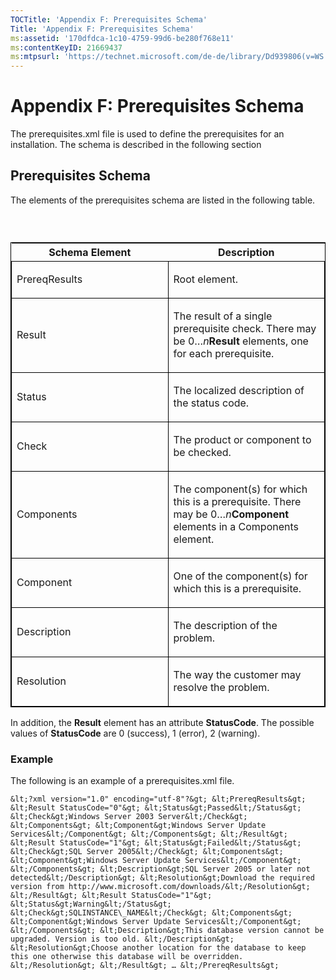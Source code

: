```yaml
---
TOCTitle: 'Appendix F: Prerequisites Schema'
Title: 'Appendix F: Prerequisites Schema'
ms:assetid: '170dfdca-1c10-4759-99d6-be280f768e11'
ms:contentKeyID: 21669437
ms:mtpsurl: 'https://technet.microsoft.com/de-de/library/Dd939806(v=WS.10)'
---
```


Appendix F: Prerequisites Schema
================================

The prerequisites.xml file is used to define the prerequisites for an installation. The schema is described in the following section

Prerequisites Schema
--------------------

The elements of the prerequisites schema are listed in the following table.

###  

<p> </p>
<table style="border:1px solid black;">
<colgroup>
<col width="50%" />
<col width="50%" />
</colgroup>
<thead>
<tr class="header">
<th>Schema Element</th>
<th>Description</th>
</tr>
</thead>
<tbody>
<tr class="odd">
<td style="border:1px solid black;"><p>PrereqResults</p></td>
<td style="border:1px solid black;"><p>Root element.</p></td>
</tr>
<tr class="even">
<td style="border:1px solid black;"><p>Result</p></td>
<td style="border:1px solid black;"><p>The result of a single prerequisite check. There may be 0…<em>n</em><strong>Result</strong> elements, one for each prerequisite.</p></td>
</tr>
<tr class="odd">
<td style="border:1px solid black;"><p>Status</p></td>
<td style="border:1px solid black;"><p>The localized description of the status code.</p></td>
</tr>
<tr class="even">
<td style="border:1px solid black;"><p>Check</p></td>
<td style="border:1px solid black;"><p>The product or component to be checked.</p></td>
</tr>
<tr class="odd">
<td style="border:1px solid black;"><p>Components</p></td>
<td style="border:1px solid black;"><p>The component(s) for which this is a prerequisite. There may be 0…<em>n</em><strong>Component</strong> elements in a Components element.</p></td>
</tr>
<tr class="even">
<td style="border:1px solid black;"><p>Component</p></td>
<td style="border:1px solid black;"><p>One of the component(s) for which this is a prerequisite.</p></td>
</tr>
<tr class="odd">
<td style="border:1px solid black;"><p>Description</p></td>
<td style="border:1px solid black;"><p>The description of the problem.</p></td>
</tr>
<tr class="even">
<td style="border:1px solid black;"><p>Resolution</p></td>
<td style="border:1px solid black;"><p>The way the customer may resolve the problem.</p></td>
</tr>
</tbody>
</table>
  
In addition, the **Result** element has an attribute **StatusCode**. The possible values of **StatusCode** are 0 (success), 1 (error), 2 (warning).
  
### Example
  
The following is an example of a prerequisites.xml file.
  
```  
&lt;?xml version="1.0" encoding="utf-8"?&gt; &lt;PrereqResults&gt; &lt;Result StatusCode="0"&gt; &lt;Status&gt;Passed&lt;/Status&gt; &lt;Check&gt;Windows Server 2003 Server&lt;/Check&gt; &lt;Components&gt; &lt;Component&gt;Windows Server Update Services&lt;/Component&gt; &lt;/Components&gt; &lt;/Result&gt; &lt;Result StatusCode="1"&gt; &lt;Status&gt;Failed&lt;/Status&gt; &lt;Check&gt;SQL Server 2005&lt;/Check&gt; &lt;Components&gt; &lt;Component&gt;Windows Server Update Services&lt;/Component&gt; &lt;/Components&gt; &lt;Description&gt;SQL Server 2005 or later not detected&lt;/Description&gt; &lt;Resolution&gt;Download the required version from http://www.microsoft.com/downloads/&lt;/Resolution&gt; &lt;/Result&gt; &lt;Result StatusCode="1"&gt; &lt;Status&gt;Warning&lt;/Status&gt; &lt;Check&gt;SQLINSTANCE\_NAME&lt;/Check&gt; &lt;Components&gt; &lt;Component&gt;Windows Server Update Services&lt;/Component&gt; &lt;/Components&gt; &lt;Description&gt;This database version cannot be upgraded. Version is too old. &lt;/Description&gt; &lt;Resolution&gt;Choose another location for the database to keep this one otherwise this database will be overridden. &lt;/Resolution&gt; &lt;/Result&gt; … &lt;/PrereqResults&gt;  
```
